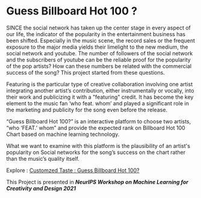 # Guess Billboard Hot 100 ?
SINCE the social network has taken up the center stage in every aspect of our life, the indicator of the popularity in the entertainment business has been shifted. Especially in the music scene, the record sales or the frequent exposure to the major media yields their limelight to the new medium, the social network and youtube. The number of followers of the social network and the subscribers of youtube can be the reliable proof for the popularity of the pop artists? How can these numbers be related with the commercial success of the song? This project started from these questions.

Featuring is the particular type of creative collaboration involving one artist integrating another artist’s contribution, either instrumentally or vocally, into their work and publicizing it with a "featuring" credit. It has become the key element to the music fan ‘who feat. whom’ and played a significant role in the marketing and publicity for the song even before the release.

“Guess Billboard Hot 100?” is an interactive platform to choose two artists, “who ‘FEAT.’ whom” and provide the expected rank on Billboard Hot 100 Chart based on machine learning technology.

What we want to examine with this platform is the plausibility of an artist's popularity on Social networks for the song’s success on the chart rather than the music’s quality itself.
    
Explore : [Customzed Taste : Guess Billboard Hot 100?](https://guessbillboardhot100.weaverslab.co.kr/)  

This Project is presented in ***NeurIPS Workshop on Machine Learning for Creativity and Design 2021***
